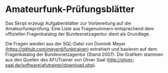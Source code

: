 Amateurfunk-Prüfungsblätter
===========================

Das Skript erzeugt Aufgabenblätter zur Vorbereitung auf die Amateurfunkprüfung. Eine Liste aus Fragenummern entsprechend dem offiziellen Fragenkatalog der Bundesnetzagentur dient als Grundlage. 

Die Fragen werden aus der SQL-Datei von Dominik Meyer (https://github.com/meyerd/funktrainer) extrahiert und basieren auf dem Fragenkatalog der Bundesnetzagentur (Stand 2007). Die Grafiken stammen aus den Quellen des AFUTrainer von Oliver Saal (http://oliver-saal.de/software/afutrainer/download.php).



